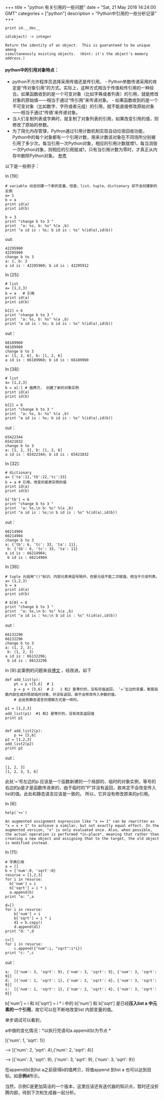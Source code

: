 +++ 
title = "python 有关引用的一些问题" 
date = "Sat, 21 May 2016 14:24:00 GMT" 
categories = ["python"] 
description = "Python中引用的一些分析记录" 
+++ 


```
print id.__doc__
​
id(object) -> integer

Return the identity of an object.  This is guaranteed to be unique among
simultaneously existing objects.  (Hint: it's the object's memory address.)
```

####  python中的引用对象特点：
- python不允许程序员选择采用传值还是传引用。
        - Python参数传递采用的肯定是“传对象引用”的方式。实际上，这种方式相当于传值和传引用的一种综合。如果函数收到的是一个可变对象（比如字典或者列表）的引用，就能修改对象的原始值——相当于通过“传引用”来传递对象。
        - 如果函数收到的是一个不可变对象（比如数字、字符或者元组）的引用，就不能直接修改原始对象——相当于通过“传值'来传递对象。
- 当人们复制列表或字典时，就复制了对象列表的引用，如果改变引用的值，则修改了原始的参数。
- 为了简化内存管理，Python通过引用计数机制实现自动垃圾回收功能，Python中的每个对象都有一个引用计数，用来计数该对象在不同场所分别被引用了多少次。每当引用一次Python对象，相应的引用计数就增1，每当消毁一次Python对象，则相应的引用就减1，只有当引用计数为零时，才真正从内存中删除Python对象。
[参考](http://www.cnblogs.com/yuyan/archive/2012/04/21/2461673.html)

以下是一些例子：


In [19]:

```
# variable 动态创建一个新的变量，但是，list，tuple，dictionary 却不会创建新的实例
a= 1
b = a
print id(a)
print id(b)
​
b = 3
print "change b to 3 "
print  "a: %s, b: %s" %(a ,b)
print "a id is : %s; b id is : %s" %(id(a),id(b))
```

out:

```
42295960
42295960
change b to 3
a: 1, b: 3
a id is : 42295960; b id is : 42295912
```

In [25]:

```
# list
a= [1,2,3]
b = a   # 引用
print id(a)
print id(b)
​
b[2] = 6
print "change b to 3 "
print  "a: %s, b: %s" %(a ,b)
print "a id is : %s; b id is : %s" %(id(a),id(b))
```

out：

```
66189960
66189960
change b to 3
a: [1, 2, 6], b: [1, 2, 6]
a id is : 66189960; b id is : 66189960
```

In [38]:

```
# list
a= [1,2,3]
b = a[:] # 值拷贝， 创建了新的对象实例
print id(a)
print id(b)
​
b[2] = 6
print "change b to 3 "
print  "a: %s, b: %s" %(a ,b)
print "a id is : %s; b id is : %s" %(id(a),id(b))
```
out：

```
65422344
65421832
change b to 3
a: [1, 2, 3], b: [1, 2, 6]
a id is : 65422344; b id is : 65421832
```

In [32]:

```
# dictionary
a= {'ta':11,'tb':22,'tc':33}
b = a # 引用，改变的是原实例的值
print id(a)
print id(b)
​
b['tb'] = 6
print "change b to 3 "
print  "a: %s,\n b: %s" %(a ,b)
print "a id is : %s;\n b id is : %s" %(id(a),id(b))
```

out：

```
66214904
66214904
change b to 3
a: {'tb': 6, 'tc': 33, 'ta': 11},
 b: {'tb': 6, 'tc': 33, 'ta': 11}
a id is : 66214904;
 b id is : 66214904
```

In [36]:

```
# tuple 元组用"()"标识。内部元素用逗号隔开。但是元组不能二次赋值，相当于只读列表。
a= (1,2,3)
b = a
print id(a)
print id(b)
​
# b[0] = 6
print "change b to 3 "
print  "a: %s,\n b: %s" %(a ,b)
print "a id is : %s;\n b id is : %s" %(id(a),id(b))
```

out：

```
66132296
66132296
change b to 3
a: (1, 2, 3),
 b: (1, 2, 3)
a id is : 66132296;
 b id is : 66132296
```

In [9]:此案例的问题来自[博文](http://www.cnblogs.com/yuyan/archive/2012/04/21/2461673.html) ，经改进。如下

```
def add_list(p):
    pt = p +[5,6]  # 1
    p = p + [5,6]  # 2   1 和2 是等价的，没有将值返回， ‘=’左边的变量，都是函数内部生成的局部临时对象，并没有返回，故不会修改传入参数的值。
    # 此处和静态语言的理解方式是一样的。
​
p1 = [1,2,3]
add_list(p1)  #1 和2 是等价的，没有改变返回值
print p1
​
​
def add_list2(p):
    p += [5,6]
p2 = [1,2,3]
add_list2(p2)
print p2
```

out：​

```
[1, 2, 3]
[1, 2, 3, 5, 6]
```

此处‘=’号左边的p 应该是一个函数新建的一个局部的、临时的对象实例，等号的右边的p是才是函数传进来的，由于临时的“P”并没有返回，故肯定不会改变传入list的值。此处和静态语言应该是一致的。 所以，它并没有修改原来的p引用。


In [6]:

```
help('+=')

An augmented assignment expression like "x += 1" can be rewritten as
"x = x + 1" to achieve a similar, but not exactly equal effect. In the
augmented version, "x" is only evaluated once. Also, when possible,
the actual operation is performed *in-place*, meaning that rather than
creating a new object and assigning that to the target, the old object
is modified instead.
```


In [11]:

```
# 字典引用
a = []
b = {'num':0, 'sqrt':0}
resurse = [1,2,3]
for i in resurse:
  b['num'] = i
  b['sqrt'] = i * i
  a.append(b)
print "a: ",a
​
d=[]
for i in resurse:
    b['num'] = i
    b['sqrt'] = i * i
    d1 = b.copy()
    d.append(d1)
print "d: ",d
​
c=[]
for i in resurse:
    c.append({"num":i, "sqrt":i*i})
print "c: ",c
```

out：

```
​a:  [{'num': 3, 'sqrt': 9}, {'num': 3, 'sqrt': 9}, {'num': 3, 'sqrt': 9}]
d:  [{'num': 1, 'sqrt': 1}, {'num': 2, 'sqrt': 4}, {'num': 3, 'sqrt': 9}]
c:  [{'num': 1, 'sqrt': 1}, {'num': 2, 'sqrt': 4}, {'num': 3, 'sqrt': 9}]
```

b['num'] = i  和 b['sqrt'] = i * i  中的 b['num'] 和 b['sqrt'] 是已经**压入list a 中元素的一个引用**，故它可以在不断地改变list 内部变量的值。

单步调试可以看到，

a中值的变化情况：*以执行完语句a.append(b)为节点 *

[{'num': 1, 'sqrt': 1}]

--> [{'num': 2, 'sqrt': 4},{'num': 2, 'sqrt': 4}]

-->  [{'num': 3, 'sqrt': 9}, {'num': 3, 'sqrt': 9}, {'num': 3, 'sqrt': 9}]

在append(b)到list a之前获得b的值拷贝，将值append 到list a 也可以达到目标。如**示例d**所示。

​
当然，示例C是更加简洁的一个版本，这里应该还有迭代器的知识点，暂时还没折腾内部，待到下次和生成器一起分析。



